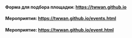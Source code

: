 #### Форма для подбора площадки: https://twwan.github.io

#### Мероприятия: https://twwan.github.io/events.html

#### Мероприятие: https://twwan.github.io/event.html

